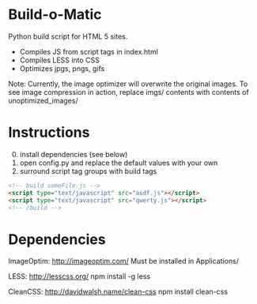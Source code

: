 Build-o-Matic
=============

Python build script for HTML 5 sites.

- Compiles JS from script tags in index.html
- Compiles LESS into CSS
- Optimizes jpgs, pngs, gifs

Note: Currently, the image optimizer will overwrite the original images. To see image compression in action, replace
imgs/ contents with contents of unoptimized_images/


Instructions
=============
0. install dependencies (see below)
1. open config.py and replace the default values with your own
2. surround script tag groups with build tags
```html
<!-- build someFile.js -->
<script type="text/javascript" src="asdf.js"></script>
<script type="text/javascript" src="qwerty.js"></script>
<!-- /build -->
```

Dependencies
=============

ImageOptim: http://imageoptim.com/
Must be installed in Applications/

LESS: http://lesscss.org/
npm install -g less

CleanCSS: http://davidwalsh.name/clean-css
npm install clean-css




